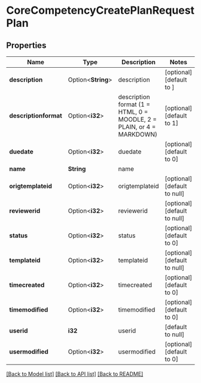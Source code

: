 # CoreCompetencyCreatePlanRequestPlan

## Properties

Name | Type | Description | Notes
------------ | ------------- | ------------- | -------------
**description** | Option<**String**> | description | [optional][default to ]
**descriptionformat** | Option<**i32**> | description format (1 = HTML, 0 = MOODLE, 2 = PLAIN, or 4 = MARKDOWN) | [optional][default to 1]
**duedate** | Option<**i32**> | duedate | [optional][default to 0]
**name** | **String** | name | 
**origtemplateid** | Option<**i32**> | origtemplateid | [optional][default to null]
**reviewerid** | Option<**i32**> | reviewerid | [optional][default to null]
**status** | Option<**i32**> | status | [optional][default to 0]
**templateid** | Option<**i32**> | templateid | [optional][default to null]
**timecreated** | Option<**i32**> | timecreated | [optional][default to 0]
**timemodified** | Option<**i32**> | timemodified | [optional][default to 0]
**userid** | **i32** | userid | [default to null]
**usermodified** | Option<**i32**> | usermodified | [optional][default to 0]

[[Back to Model list]](../README.md#documentation-for-models) [[Back to API list]](../README.md#documentation-for-api-endpoints) [[Back to README]](../README.md)


